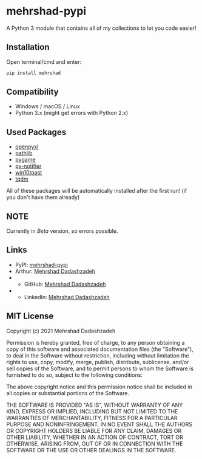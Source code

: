 # mehrshad-pypi
A Python 3 module that contains all of my collections to let you code easier!

## Installation
Open terminal/cmd and enter:

```sh
pip install mehrshad
```

## Compatibility
+ Windows / macOS / Linux
+ Python 3.x (might get errors with Python 2.x)

## Used Packages
+ [openpyxl](https://pypi.org/project/openpyxl/)
+ [pathlib](https://pypi.org/project/pathlib/)
+ [pygame](https://pypi.org/project/pygame/)
+ [py-notifier](https://pypi.org/project/py-notifier/)
+ [win10toast](https://pypi.org/project/win10toast/)
+ [tqdm](https://pypi.org/project/tqdm/)

All of these packages will be automatically installed after the first run! (if you don't have them already)

## NOTE
Currently in *Beta* version, so errors possible.

## Links
+ PyPI: [mehrshad-pypi](https://pypi.org/project/mehrshad/)
+ Arthur: [Mehrshad Dadashzadeh](http://mehrshaad.github.io/)
+ + GitHub: [Mehrshad Dadashzadeh](https://github.com/mehrshaad/)
+ + LinkedIn: [Mehrshad Dadashzadeh](https://www.linkedin.com/in/mehrshad-dadashzadeh-7053491b3/)

## MIT License
Copyright (c) 2021 Mehrshad Dadashzadeh

Permission is hereby granted, free of charge, to any person obtaining a copy
of this software and associated documentation files (the "Software"), to deal
in the Software without restriction, including without limitation the rights
to use, copy, modify, merge, publish, distribute, sublicense, and/or sell
copies of the Software, and to permit persons to whom the Software is
furnished to do so, subject to the following conditions:

The above copyright notice and this permission notice shall be included in all
copies or substantial portions of the Software.

THE SOFTWARE IS PROVIDED "AS IS", WITHOUT WARRANTY OF ANY KIND, EXPRESS OR
IMPLIED, INCLUDING BUT NOT LIMITED TO THE WARRANTIES OF MERCHANTABILITY,
FITNESS FOR A PARTICULAR PURPOSE AND NONINFRINGEMENT. IN NO EVENT SHALL THE
AUTHORS OR COPYRIGHT HOLDERS BE LIABLE FOR ANY CLAIM, DAMAGES OR OTHER
LIABILITY, WHETHER IN AN ACTION OF CONTRACT, TORT OR OTHERWISE, ARISING FROM,
OUT OF OR IN CONNECTION WITH THE SOFTWARE OR THE USE OR OTHER DEALINGS IN THE
SOFTWARE.
